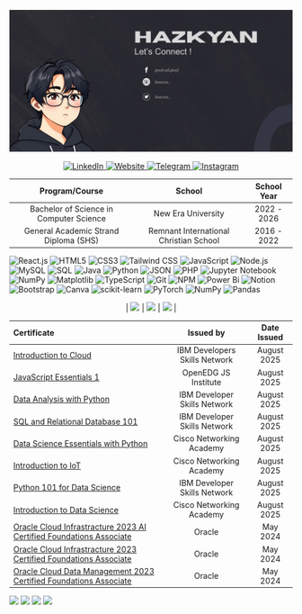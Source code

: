 ![MasterHead](masterhead.png)

<p align="center">
<a href="https://www.linkedin.com/in/hazpoldev/">
   <img src="https://img.shields.io/badge/linkedin-%230077B5.svg?style=for-the-badge&logo=linkedin&logoColor=white" alt="LinkedIn">
</a>
<a href="mailto: hazpoldev@gmail.com">
   <img src="https://img.shields.io/badge/Gmail-D14836?style=for-the-badge&logo=gmail&logoColor=white" alt="Website">
</a>
<a href="https://t.me/hazhogen">
   <img src="https://img.shields.io/badge/Telegram-2CA5E0?style=for-the-badge&logo=telegram&logoColor=white" alt="Telegram">
</a>
<a href="https://www.instagram.com/haaznx_/">
   <img src="https://img.shields.io/badge/Instagram-%23E4405F.svg?style=for-the-badge&logo=Instagram&logoColor=white" alt="Instagram">
</a>
</p>

<div align="center">

| Program/Course | School | School Year |
| :-------------: | :-----: | :-----------: |
| Bachelor of Science in Computer Science | New Era University | 2022 - 2026 |
| General Academic Strand Diploma  (SHS) | Remnant International Christian School | 2016 - 2022 |

</div>

![React.js](https://img.shields.io/badge/React.js-61DAFB.svg?style=for-the-badge&logo=React.js&logoColor=white)
![HTML5](https://img.shields.io/badge/HTML5-E34F26.svg?style=for-the-badge&logo=HTML5&logoColor=white)
![CSS3](https://img.shields.io/badge/css3-%231572B6.svg?style=for-the-badge&logo=css3&logoColor=white)
![Tailwind CSS](https://img.shields.io/badge/Tailwind%20CSS-38B2AC.svg?style=for-the-badge&logo=Tailwind%20CSS&logoColor=white)
![JavaScript](https://img.shields.io/badge/JavaScript-F7DF1E.svg?style=for-the-badge&logo=JavaScript&logoColor=black)
![Node.js](https://img.shields.io/badge/Node.js-339933.svg?style=for-the-badge&logo=Node.js&logoColor=white)
![MySQL](https://img.shields.io/badge/MySQL-4479A1.svg?style=for-the-badge&logo=MySQL&logoColor=white)
![SQL](https://img.shields.io/badge/SQL-005F88.svg?style=for-the-badge&logo=SQL&logoColor=white)
![Java](https://img.shields.io/badge/java-%23ED8B00.svg?style=for-the-badge&logo=openjdk&logoColor=white)
![Python](https://img.shields.io/badge/Python-3776AB.svg?style=for-the-badge&logo=Python&logoColor=white)
![JSON](https://img.shields.io/badge/JSON-000000.svg?style=for-the-badge&logo=JSON&logoColor=white)
![PHP](https://img.shields.io/badge/PHP-777BB4.svg?style=for-the-badge&logo=PHP&logoColor=white)
![Jupyter Notebook](https://img.shields.io/badge/Jupyter%20Notebook-F37626.svg?style=for-the-badge&logo=Jupyter%20Notebook&logoColor=white)
![NumPy](https://img.shields.io/badge/NumPy-013243.svg?style=for-the-badge&logo=NumPy&logoColor=white)
![Matplotlib](https://img.shields.io/badge/Matplotlib-0076A8.svg?style=for-the-badge&logo=Matplotlib&logoColor=white)
![TypeScript](https://img.shields.io/badge/TypeScript-3178C6.svg?style=for-the-badge&logo=TypeScript&logoColor=white)
![Git](https://img.shields.io/badge/Git-F05032.svg?style=for-the-badge&logo=Git&logoColor=white)
![NPM](https://img.shields.io/badge/NPM-CB3837.svg?style=for-the-badge&logo=NPM&logoColor=white)
![Power Bi](https://img.shields.io/badge/power_bi-F2C811?style=for-the-badge&logo=powerbi&logoColor=black)
![Notion](https://img.shields.io/badge/Notion-%23000000.svg?style=for-the-badge&logo=notion&logoColor=white)
 ![Bootstrap](https://img.shields.io/badge/bootstrap-%238511FA.svg?style=for-the-badge&logo=bootstrap&logoColor=white)
 ![Canva](https://img.shields.io/badge/Canva-%2300C4CC.svg?style=for-the-badge&logo=Canva&logoColor=white)
 ![scikit-learn](https://img.shields.io/badge/scikit--learn-%23F7931E.svg?style=for-the-badge&logo=scikit-learn&logoColor=white)
 ![PyTorch](https://img.shields.io/badge/PyTorch-%23EE4C2C.svg?style=for-the-badge&logo=PyTorch&logoColor=white)
 ![NumPy](https://img.shields.io/badge/numpy-%23013243.svg?style=for-the-badge&logo=numpy&logoColor=white)
 ![Pandas](https://img.shields.io/badge/pandas-%23150458.svg?style=for-the-badge&logo=pandas&logoColor=white)
 
 <div align="center">

| ![](https://github-readme-stats.vercel.app/api?username=hazkyan&theme=dark&hide_border=false&include_all_commits=false&count_private=false) | ![](https://github-readme-streak-stats.herokuapp.com/?user=hazkyan&theme=dark&hide_border=false) | ![](https://github-readme-stats.vercel.app/api/top-langs/?username=hazkyan&theme=dark&hide_border=false&include_all_commits=false&count_private=false&layout=compact) |


  
| Certificate | Issued by | Date Issued |
| :------------- | :-----: | :-----------: |
| <a href="https://drive.google.com/file/d/1WZLa3GXCoYHovILAjK8EfhD5xoefczW1/view?usp=drive_link">Introduction to Cloud</a> | IBM Developers Skills Network | August 2025 |
| <a href="https://drive.google.com/file/d/1lNqN7Mb9i6626ApD9cVgeUOXztqYwRDG/view?usp=drive_link">JavaScript Essentials 1</a> | OpenEDG JS Institute | August 2025 |
| <a href="https://drive.google.com/file/d/1551PPIP0rRmtHNMjjfH3wAeDEV3JTGa6/view?usp=drive_link">Data Analysis with Python</a> | IBM Developer Skills Network | August 2025 |
| <a href="https://drive.google.com/file/d/15Kvb2MlTnQRWGbvr7ckvWiJbppVxrCuw/view?usp=drive_link">SQL and Relational Database 101</a> | IBM Developer Skills Network | August 2025 |
| <a href="https://drive.google.com/file/d/1A_LVMwKnakbN3y8779aZtoiaYTD5i0Au/view?usp=drive_link">Data Science Essentials with Python</a> | Cisco Networking Academy | August 2025 |
| <a href="https://drive.google.com/file/d/1EwT7rYCoLP6NK0DmRfQ-lu7WeOEaqLO0/view?usp=drive_link">Introduction to IoT</a> | Cisco Networking Academy | August 2025 |
| <a href="https://drive.google.com/file/d/1nCvcSpnbB-9pb-PRX_2FLIRKLZtwhdb2/view?usp=drive_link">Python 101 for Data Science</a> | IBM Developer Skills Network | August 2025 |
| <a href="https://drive.google.com/file/d/1coaQGyhPl_NcJ09Yuw_ngAAjPTlhVgbN/view?usp=drive_link">Introduction to Data Science</a> | Cisco Networking Academy | August 2025 |
| <a href="https://drive.google.com/file/d/1FR0A2qlM6-YxD9c34gcSy1qq7V6I6C87/view?usp=drive_link">Oracle Cloud Infrastracture 2023 AI Certified Foundations Associate</a> | Oracle | May 2024 |
| <a href="https://drive.google.com/file/d/1iY4sbm9i4u0StHPZLz0oZcFbrlgkxNlC/view?usp=drive_link">Oracle Cloud Infrastracture 2023 Certified Foundations Associate</a> | Oracle | May 2024 |
| <a href="https://drive.google.com/file/d/1r99mXjdiX54n36JkexSBVC7owUV4-WNc/view?usp=drive_link">Oracle Cloud Data Management 2023 Certified Foundations Associate</a> | Oracle | May 2024 |



</div>

<p>
  <img src="https://images.credly.com/size/80x80/images/b38a42e0-dc58-4ce2-b6c0-28d978e8aaad/image.png" width="70"/>
  <img src="https://images.credly.com/size/110x110/images/62db59ef-19f9-4652-a00c-7582baee8177/blob" width="70"/>
  <img src="https://images.credly.com/size/80x80/images/fce226c2-0f13-4e17-b60c-24fa6ffd88cb/Intro2IoT.png" width="70"/>
  <img src="https://images.credly.com/size/80x80/images/b93bf373-3da6-4ada-9879-a0c39d6a11f8/image.png" width="70"/>
</p>





